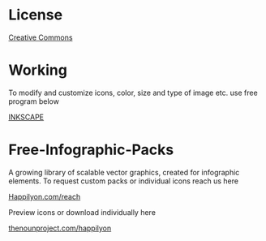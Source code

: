 # License

[Creative Commons](https://creativecommons.org/licenses/by/3.0)

# Working

To modify and customize icons, color, size and type of image etc. use free program below

[INKSCAPE](https://inkscape.org)


# Free-Infographic-Packs

A growing library of scalable vector graphics, created for infographic elements. To request custom packs or individual icons reach us here 

[Happilyon.com/reach](http://www.happilyon.com/reach/)

Preview icons or download individually here

[thenounproject.com/happilyon](https://thenounproject.com/happilyon/)
